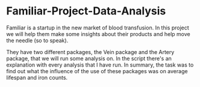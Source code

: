# Familiar-Project-Data-Analysis

Familiar is a startup in the new market of blood transfusion. In this project we will help them make some insights about their products and help move the needle (so to speak).

They have two different packages, the Vein package and the Artery package, that we will run some analysis on. In the script there's an explanation with every analysis that I have run. In summary, the task was to find out what the influence of the use of these packages was on average lifespan and iron counts.
